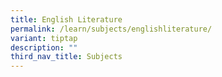 ```yaml
---
title: English Literature
permalink: /learn/subjects/englishliterature/
variant: tiptap
description: ""
third_nav_title: Subjects
---
```

